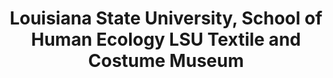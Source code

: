 ---
layout: repo
title: "Louisiana State University, School of Human Ecology LSU Textile and Costume Museum"
id: 24816
permalink: repos/24816/
---